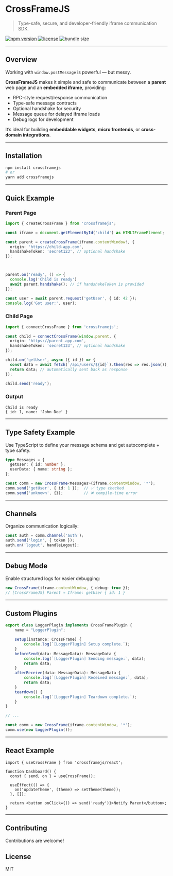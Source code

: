 # CrossFrameJS

> Type-safe, secure, and developer-friendly iframe communication SDK.

[![npm version](https://img.shields.io/npm/v/crossframejs.svg)](https://www.npmjs.com/package/crossframejs)
[![license](https://img.shields.io/npm/l/crossframejs)](LICENSE)
![bundle size](https://img.shields.io/bundlephobia/minzip/crossframejs)

---

## Overview

Working with `window.postMessage` is powerful — but messy.

**CrossFrameJS** makes it simple and safe to communicate between a **parent** web page and an **embedded iframe**, providing:

- RPC-style request/response communication  
- Type-safe message contracts  
- Optional handshake for security  
- Message queue for delayed iframe loads  
- Debug logs for development  

It’s ideal for building **embeddable widgets**, **micro frontends**, or **cross-domain integrations**.

---

## Installation

```bash
npm install crossframejs
# or
yarn add crossframejs
```

---


## Quick Example

### Parent Page

```typescript
import { createCrossFrame } from 'crossframejs';

const iframe = document.getElementById('child') as HTMLIFrameElement;

const parent = createCrossFrame(iframe.contentWindow!, {
  origin: 'https://child-app.com',
  handshakeToken: 'secret123', // optional handshake
});



parent.on('ready', () => {
  console.log('Child is ready')
  await parent.handshake(); // if handshakeToken is provided
});

const user = await parent.request('getUser', { id: 42 });
console.log('Got user:', user);

```

### Child Page

```typescript
import { connectCrossFrame } from 'crossframejs';

const child = connectCrossFrame(window.parent, {
  origin: 'https://parent-app.com',
  handshakeToken: 'secret123', // optional handshake
});

child.on('getUser', async ({ id }) => {
  const data = await fetch(`/api/users/${id}`).then(res => res.json());
  return data; // automatically sent back as response
});

child.send('ready');

```

### Output
```
Child is ready
{ id: 1, name: 'John Doe' }
```
---


## Type Safety Example
Use TypeScript to define your message schema and get autocomplete + type safety.

```typescript
type Messages = {
  getUser: { id: number };
  userData: { name: string };
};

const comm = new CrossFrame<Messages>(iframe.contentWindow, '*');
comm.send('getUser', { id: 1 });  // ✅ type checked
comm.send('unknown', {});         // ❌ compile-time error
```
---

## Channels
Organize communication logically:
```typescript
const auth = comm.channel('auth');
auth.send('login', { token });
auth.on('logout', handleLogout);
```
---

## Debug Mode

Enable structured logs for easier debugging:

```typescript
new CrossFrame(iframe.contentWindow, { debug: true });
// [CrossFrameJS] Parent → Iframe: getUser { id: 1 }
```
---

## Custom Plugins
```typescript
export class LoggerPlugin implements CrossFramePlugin {
    name = "LoggerPlugin";

    setup(instance: CrossFrame) {
        console.log(`[LoggerPlugin] Setup complete.`);
    }
    beforeSend(data: MessageData): MessageData {
        console.log(`[LoggerPlugin] Sending message:`, data);
        return data;
    }
    afterReceive(data: MessageData): MessageData {
        console.log(`[LoggerPlugin] Received message:`, data);
        return data;
    }
    teardown() {
        console.log(`[LoggerPlugin] Teardown complete.`);
    }
}

// ...

const comm = new CrossFrame(iframe.contentWindow, '*');
comm.use(new LoggerPlugin());

```
---

## React Example
```tsx
import { useCrossFrame } from 'crossframejs/react';

function Dashboard() {
  const { send, on } = useCrossFrame();

  useEffect(() => {
    on('updateTheme', (theme) => setTheme(theme));
  }, []);

  return <button onClick={() => send('ready')}>Notify Parent</button>;
}
```

---

## Contributing
Contributions are welcome!


## License
MIT

